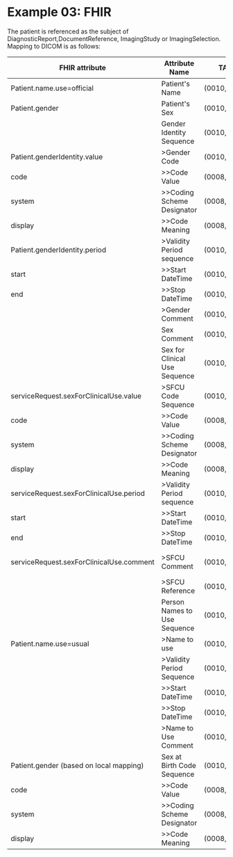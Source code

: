 # Example 03: FHIR 

The patient is referenced as the subject of DiagnosticReport,DocumentReference, ImagingStudy or ImagingSelection. Mapping to DICOM is as follows:

| FHIR attribute                           | Attribute Name                | TAG         | VR | Value                                                       |
| ---------------------------------------- | ----------------------------- | ----------- | -- | ----------------------------------------------------------- |
| Patient.name.use=official                | Patient's Name                | (0010,0010) | PN | Smith\^John^^^                                              |
| Patient.gender                           | Patient's Sex                 | (0010,0040) | CS | F                                                           |
|                                          | Gender Identity Sequence      | (0010,xxxx) | SQ |                                                             |
| Patient.genderIdentity.value             | \>Gender Code                 | (0010,xxx4) | SQ |                                                             |
| code                                     | \>\>Code Value                | (0008,0100) | SH | 446151000124109                                             |
| system                                   | \>\>Coding Scheme Designator  | (0008,0102) | SH | SCT                                                         |
| display                                  | \>\>Code Meaning              | (0008,0104) | LO | Identifies as male gender                                   |
| Patient.genderIdentity.period            | \>Validity Period sequence    | (0010,xxx5) | SQ |                                                             |
| start                                    | \>\>Start DateTime            | (0010,xxx6) | DT | 20220715010000                                              |
| end                                      | \>\>Stop DateTime             | (0010,xxx7) | DT |                                                             |
|                                          | \>Gender Comment              | (0010,xxx8) | LT |                                                             |
|                                          | Sex Comment                   | (0010,xxx1) | LT |                                                             |
|                                          | Sex for Clinical Use Sequence | (0010,xxx2) | SQ |                                                             |
| serviceRequest.sexForClinicalUse.value   | \>SFCU Code Sequence          | (0010,xxx9) | SQ |                                                             |
| code                                     | \>\>Code Value                | (0008,0100) | SH | 248152002                                                   |
| system                                   | \>\>Coding Scheme Designator  | (0008,0102) | SH | SCT                                                         |
| display                                  | \>\>Code Meaning              | (0008,0104) | LO | Female                                                      |
| serviceRequest.sexForClinicalUse.period  | \>Validity Period sequence    | (0010,xxx5) | SQ |                                                             |
| start                                    | \>\>Start DateTime            | (0010,xxx6) | DT | 20220715090000                                              |
| end                                      | \>\>Stop DateTime             | (0010,xxx7) | DT |                                                             |
| serviceRequest.sexForClinicalUse.comment | \>SFCU Comment                | (0010,xxx1) | LT | Hormonal treatment, use affirmed gender Cr reference ranges |
|                                          | \>SFCU Reference              | (0010,xx10) | UR |                                                             |
|                                          | Person Names to Use Sequence  | (0010,xxx3) | SQ |                                                             |
| Patient.name.use=usual                   | \>Name to use                 | (0010,xx12) | LT | John Smith                                                  |
|                                          | \>Validity Period Sequence    | (0010,xxx5) | SQ |                                                             |
|                                          | \>\>Start DateTime            | (0010,xxx6) | DT |                                                             |
|                                          | \>\>Stop DateTime             | (0010,xxx7) | DT |                                                             |
|                                          | \>Name to Use Comment         | (0010,xx13) | LT |                                                             |
| Patient.gender (based on local mapping)  | Sex at Birth Code Sequence    | (0010,xx25) | CS | F                                                           |
| code                                     | \>\>Code Value                | (0008,0100) | SH | 248152002                                                   |
| system                                   | \>\>Coding Scheme Designator  | (0008,0102) | SH | SCT                                                         |
| display                                  | \>\>Code Meaning              | (0008,0104) | LO | Female                                                      |
